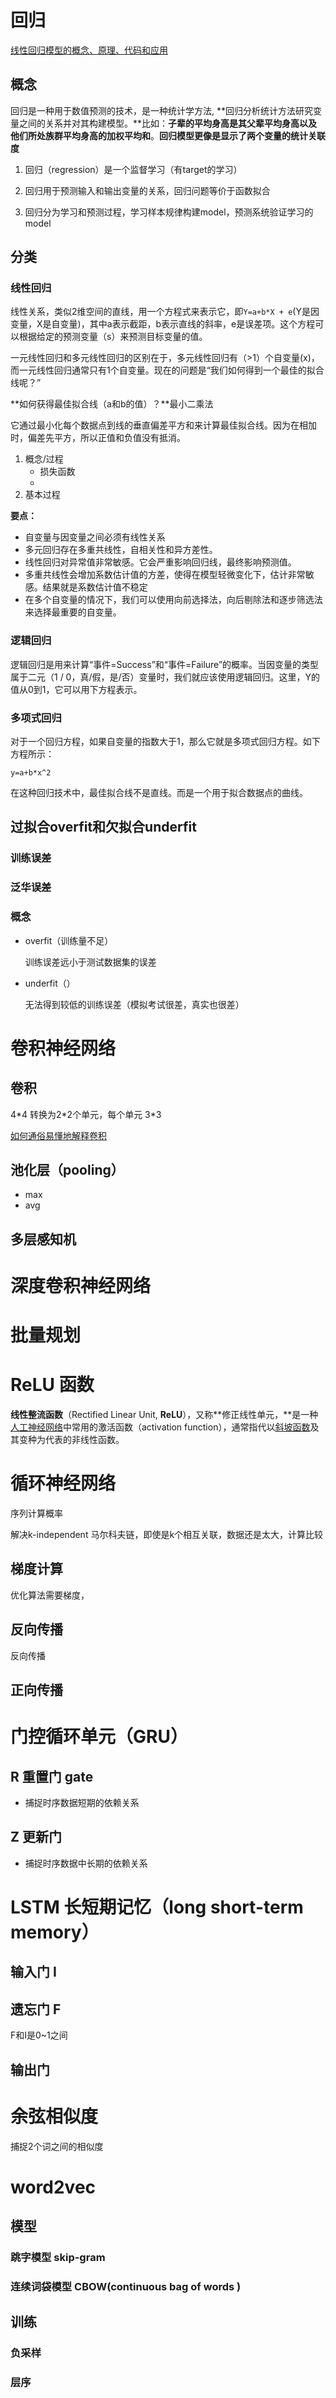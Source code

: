 # 回归
[线性回归模型的概念、原理、代码和应用](https://zhuanlan.zhihu.com/p/80887841)

## 概念

回归是一种用于数值预测的技术，是一种统计学方法, **回归分析统计方法研究变量之间的关系并对其构建模型。**比如：**子辈的平均身高是其父辈平均身高以及他们所处族群平均身高的加权平均和**。**回归模型更像是显示了两个变量的统计关联度**

1. 回归（regression）是一个监督学习（有target的学习）

2. 回归用于预测输入和输出变量的关系，回归问题等价于函数拟合

3. 回归分为学习和预测过程，学习样本规律构建model，预测系统验证学习的model

## 分类
### 线性回归

线性关系，类似2维空间的直线，用一个方程式来表示它，即`Y=a+b*X + e`(Y是因变量，X是自变量)，其中a表示截距，b表示直线的斜率，e是误差项。这个方程可以根据给定的预测变量（s）来预测目标变量的值。

一元线性回归和多元线性回归的区别在于，多元线性回归有（>1）个自变量(x)，而一元线性回归通常只有1个自变量。现在的问题是“我们如何得到一个最佳的拟合线呢？”

**如何获得最佳拟合线（a和b的值）？**最小二乘法

它通过最小化每个数据点到线的垂直偏差平方和来计算最佳拟合线。因为在相加时，偏差先平方，所以正值和负值没有抵消。

1. 概念/过程
   + 损失函数
   + 
2. 基本过程

**要点：**

- 自变量与因变量之间必须有线性关系
- 多元回归存在多重共线性，自相关性和异方差性。
- 线性回归对异常值非常敏感。它会严重影响回归线，最终影响预测值。
- 多重共线性会增加系数估计值的方差，使得在模型轻微变化下，估计非常敏感。结果就是系数估计值不稳定
- 在多个自变量的情况下，我们可以使用向前选择法，向后剔除法和逐步筛选法来选择最重要的自变量。

### 逻辑回归

逻辑回归是用来计算“事件=Success”和“事件=Failure”的概率。当因变量的类型属于二元（1 / 0，真/假，是/否）变量时，我们就应该使用逻辑回归。这里，Y的值从0到1，它可以用下方程表示。

### **多项式回归**

对于一个回归方程，如果自变量的指数大于1，那么它就是多项式回归方程。如下方程所示：

`y=a+b*x^2`

在这种回归技术中，最佳拟合线不是直线。而是一个用于拟合数据点的曲线。



## 过拟合overfit和欠拟合underfit

### 训练误差

### 泛华误差



### 概念

+ overfit（训练量不足）

  训练误差远小于测试数据集的误差

+ underfit（）

  无法得到较低的训练误差（模拟考试很差，真实也很差）

# 卷积神经网络

## 卷积

4\*4 转换为2\*2个单元，每个单元 3\*3

[如何通俗易懂地解释卷积](https://www.zhihu.com/question/22298352)

## 池化层（pooling）

+ max
+ avg

## 多层感知机



# 深度卷积神经网络

# 批量规划

# ReLU 函数

**线性整流函数**（Rectified Linear Unit, **ReLU**），又称**修正线性单元，**是一种[人工神经网络](https://baike.baidu.com/item/人工神经网络)中常用的激活函数（activation function），通常指代以[斜坡函数](https://baike.baidu.com/item/斜坡函数)及其变种为代表的非线性函数。

# 循环神经网络

序列计算概率

解决k-independent 马尔科夫链，即使是k个相互关联，数据还是太大，计算比较

## 梯度计算

优化算法需要梯度，

## 反向传播

反向传播

## 正向传播

# 门控循环单元（GRU）

## R 重置门 gate

+ 捕捉时序数据短期的依赖关系

## Z 更新门

+ 捕捉时序数据中长期的依赖关系

# LSTM 长短期记忆（long short-term memory）



## 输入门 I

## 遗忘门 F

F和I是0~1之间

## 输出门



# 余弦相似度

捕捉2个词之间的相似度

# word2vec

## 模型

### 跳字模型 skip-gram

### 连续词袋模型 CBOW(continuous bag of words ) 

## 训练

### 负采样

### 层序









